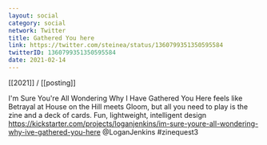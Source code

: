 ```yaml
---
layout: social
category: social
network: Twitter
title: Gathered You here
link: https://twitter.com/steinea/status/1360799351350595584
twitterID: 1360799351350595584
date: 2021-02-14
---
```


[[2021]] / [[posting]]

I'm Sure You're All Wondering Why I Have Gathered You Here feels like Betrayal at House on the Hill meets Gloom, but all you need to play is the zine and a deck of cards. Fun, lightweight, intelligent design <https://kickstarter.com/projects/loganjenkins/im-sure-youre-all-wondering-why-ive-gathered-you-here> @LoganJenkins #zinequest3
